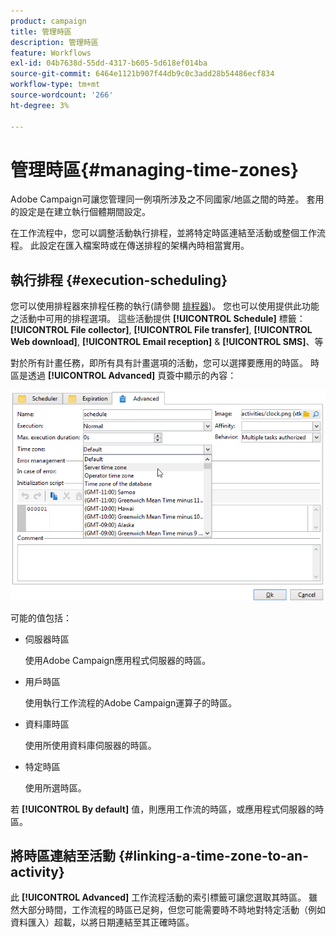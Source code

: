 ```yaml
---
product: campaign
title: 管理時區
description: 管理時區
feature: Workflows
exl-id: 04b7638d-55dd-4317-b605-5d618ef014ba
source-git-commit: 6464e1121b907f44db9c0c3add28b54486ecf834
workflow-type: tm+mt
source-wordcount: '266'
ht-degree: 3%

---
```


# 管理時區{#managing-time-zones}

Adobe Campaign可讓您管理同一例項所涉及之不同國家/地區之間的時差。 套用的設定是在建立執行個體期間設定。

在工作流程中，您可以調整活動執行排程，並將特定時區連結至活動或整個工作流程。 此設定在匯入檔案時或在傳送排程的架構內時相當實用。

## 執行排程 {#execution-scheduling}

您可以使用排程器來排程任務的執行(請參閱 [排程器](scheduler.md))。 您也可以使用提供此功能之活動中可用的排程選項。 這些活動提供 **[!UICONTROL Schedule]** 標籤： **[!UICONTROL File collector]**, **[!UICONTROL File transfer]**, **[!UICONTROL Web download]**, **[!UICONTROL Email reception]** &amp; **[!UICONTROL SMS]**、等

對於所有計畫任務，即所有具有計畫選項的活動，您可以選擇要應用的時區。 時區是透過 **[!UICONTROL Advanced]** 頁簽中顯示的內容：

![](assets/wf-timezone-in-a-box.png)

可能的值包括：

* 伺服器時區

   使用Adobe Campaign應用程式伺服器的時區。

* 用戶時區

   使用執行工作流程的Adobe Campaign運算子的時區。

* 資料庫時區

   使用所使用資料庫伺服器的時區。

* 特定時區

   使用所選時區。

若 **[!UICONTROL By default]** 值，則應用工作流的時區，或應用程式伺服器的時區。

## 將時區連結至活動 {#linking-a-time-zone-to-an-activity}

此 **[!UICONTROL Advanced]** 工作流程活動的索引標籤可讓您選取其時區。 雖然大部分時間，工作流程的時區已足夠，但您可能需要時不時地對特定活動（例如資料匯入）超載，以將日期連結至其正確時區。
